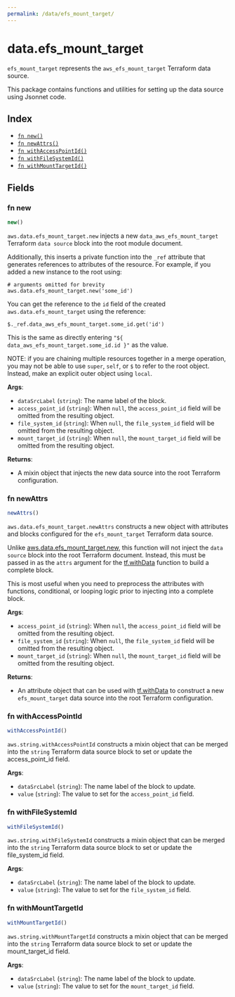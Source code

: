 ```yaml
---
permalink: /data/efs_mount_target/
---
```


# data.efs_mount_target

`efs_mount_target` represents the `aws_efs_mount_target` Terraform data source.



This package contains functions and utilities for setting up the data source using Jsonnet code.


## Index

* [`fn new()`](#fn-new)
* [`fn newAttrs()`](#fn-newattrs)
* [`fn withAccessPointId()`](#fn-withaccesspointid)
* [`fn withFileSystemId()`](#fn-withfilesystemid)
* [`fn withMountTargetId()`](#fn-withmounttargetid)

## Fields

### fn new

```ts
new()
```


`aws.data.efs_mount_target.new` injects a new `data_aws_efs_mount_target` Terraform `data source`
block into the root module document.

Additionally, this inserts a private function into the `_ref` attribute that generates references to attributes of the
resource. For example, if you added a new instance to the root using:

    # arguments omitted for brevity
    aws.data.efs_mount_target.new('some_id')

You can get the reference to the `id` field of the created `aws.data.efs_mount_target` using the reference:

    $._ref.data_aws_efs_mount_target.some_id.get('id')

This is the same as directly entering `"${ data_aws_efs_mount_target.some_id.id }"` as the value.

NOTE: if you are chaining multiple resources together in a merge operation, you may not be able to use `super`, `self`,
or `$` to refer to the root object. Instead, make an explicit outer object using `local`.

**Args**:
  - `dataSrcLabel` (`string`): The name label of the block.
  - `access_point_id` (`string`):  When `null`, the `access_point_id` field will be omitted from the resulting object.
  - `file_system_id` (`string`):  When `null`, the `file_system_id` field will be omitted from the resulting object.
  - `mount_target_id` (`string`):  When `null`, the `mount_target_id` field will be omitted from the resulting object.

**Returns**:
- A mixin object that injects the new data source into the root Terraform configuration.


### fn newAttrs

```ts
newAttrs()
```


`aws.data.efs_mount_target.newAttrs` constructs a new object with attributes and blocks configured for the `efs_mount_target`
Terraform data source.

Unlike [aws.data.efs_mount_target.new](#fn-efsmounttargetnew), this function will not inject the `data source`
block into the root Terraform document. Instead, this must be passed in as the `attrs` argument for the
[tf.withData](https://github.com/tf-libsonnet/core/tree/main/docs#fn-withdata) function to build a complete block.

This is most useful when you need to preprocess the attributes with functions, conditional, or looping logic prior to
injecting into a complete block.

**Args**:
  - `access_point_id` (`string`):  When `null`, the `access_point_id` field will be omitted from the resulting object.
  - `file_system_id` (`string`):  When `null`, the `file_system_id` field will be omitted from the resulting object.
  - `mount_target_id` (`string`):  When `null`, the `mount_target_id` field will be omitted from the resulting object.

**Returns**:
  - An attribute object that can be used with [tf.withData](https://github.com/tf-libsonnet/core/tree/main/docs#fn-withdata) to construct a new `efs_mount_target` data source into the root Terraform configuration.


### fn withAccessPointId

```ts
withAccessPointId()
```

`aws.string.withAccessPointId` constructs a mixin object that can be merged into the `string`
Terraform data source block to set or update the access_point_id field.



**Args**:
  - `dataSrcLabel` (`string`): The name label of the block to update.
  - `value` (`string`): The value to set for the `access_point_id` field.


### fn withFileSystemId

```ts
withFileSystemId()
```

`aws.string.withFileSystemId` constructs a mixin object that can be merged into the `string`
Terraform data source block to set or update the file_system_id field.



**Args**:
  - `dataSrcLabel` (`string`): The name label of the block to update.
  - `value` (`string`): The value to set for the `file_system_id` field.


### fn withMountTargetId

```ts
withMountTargetId()
```

`aws.string.withMountTargetId` constructs a mixin object that can be merged into the `string`
Terraform data source block to set or update the mount_target_id field.



**Args**:
  - `dataSrcLabel` (`string`): The name label of the block to update.
  - `value` (`string`): The value to set for the `mount_target_id` field.
